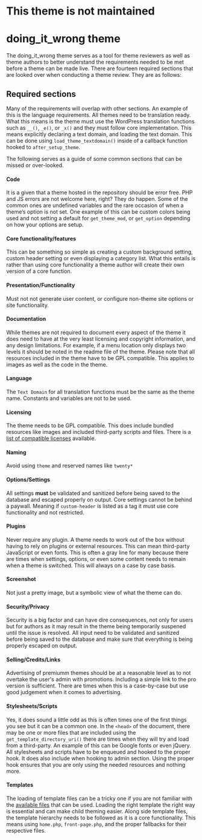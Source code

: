 # This theme is not maintained


doing_it_wrong theme
============

The doing_it_wrong theme serves as a tool for theme reviewers as well as theme authors to better understand the requirements needed to be met before a theme can be made live. There are fourteen required sections that are looked over when conducting a theme review. They are as follows:

## Required sections
Many of the requirements will overlap with other sections. An example of this is the language requirements. All themes need to be translation ready. What this means is the theme must use the WordPress translation functions such as `__()`, `_e()`, or `_x()` and they must follow core implementation. This means explicitly declaring a text domain, and loading the text domain. This can be done using `load_theme_textdomain()` inside of a callback function hooked to `after_setup_theme`.

The following serves as a guide of some common sections that can be missed or over-looked.

#### Code
It is a given that a theme hosted in the repository should be error free. PHP and JS errors are not welcome here, right? They do happen. Some of the common ones are undefined variables and the rare occasion of when a theme’s option is not set. One example of this can be custom colors being used and not setting a default for `get_theme_mod`, or `get_option` depending on how your options are setup.

#### Core functionality/features
This can be something so simple as creating a custom background setting, custom header setting or even displaying a category list. What this entails is rather than using core functionality a theme author will create their own version of a core function.

#### Presentation/Functionality
Must not not generate user content, or configure non-theme site options or site functionality.

#### Documentation
While themes are not required to document every aspect of the theme it does need to have at the very least licensing and copyright information, and any design limitations. For example, if a menu location only displays two levels it should be noted in the readme file of the theme. Please note that all resources included in the theme have to be GPL compatible. This applies to images as well as the code in the theme.

#### Language
The `Text Domain` for all translation functions must be the same as the theme name. Constants and variables are not to be used.

#### Licensing
The theme needs to be GPL compatible. This does include bundled resources like images and included third-party scripts and files. There is a [list of compatible licenses](http://www.gnu.org/licenses/license-list.en.html#GPLCompatibleLicenses) available.

#### Naming
Avoid using `theme` and reserved names like `twenty*`

#### Options/Settings
All settings **must** be validated and sanitized before being saved to the database and escaped properly on output. Core settings cannot be behind a paywall. Meaning if `custom-header` is listed as a tag it must use core functionality and not restricted.

#### Plugins
Never require any plugin. A theme needs to work out of the box without having to rely on plugins or external resources. This can mean third-party JavaScript or even fonts. This is often a gray line for many because there are times when settings, options, or even some content needs to remain when a theme is switched. This will always on a case by case basis.

#### Screenshot
Not just a pretty image, but a symbolic view of what the theme can do.

#### Security/Privacy
Security is a big factor and can have dire consequences, not only for users but for authors as it may result in the theme being temporarily suspened until the issue is resolved. All input need to be validated and sanitized before being saved to the database and make sure that everything is being properly escaped on output.

#### Selling/Credits/Links
Advertising of premiumm themes should be at a reasonable level as to not overtake the user's admin with promotions. Including a simple link to the pro version is sufficient. There are times when this is a case-by-case but use good judgement when it comes to advertising.

#### Stylesheets/Scripts
Yes, it does sound a little odd as this is often times one of the first things you see but it can be a common one. In the `<head>` of the document, there may be one or more files that are included using the `get_template_directory_uri()` there are times when they will try and load from a third-party. An example of this can be Google fonts or even jQuery. All stylesheets and scripts have to be enqueued and hooked to the proper hook. It does also include when hooking to admin section. Using the proper hook ensures that you are only using the needed resources and nothing more.

#### Templates
The loading of template files can be a tricky one if you are not familiar with the [available files](https://developer.wordpress.org/themes/basics/template-files/#using-template-files) that can be used. Loading the right template the right way is essential and can make child theming easier. Along side template files, the template hierarchy needs to be followed as it is a core functionality. This means using `home.php`, `front-page.php`, and the proper fallbacks for their respective files.
